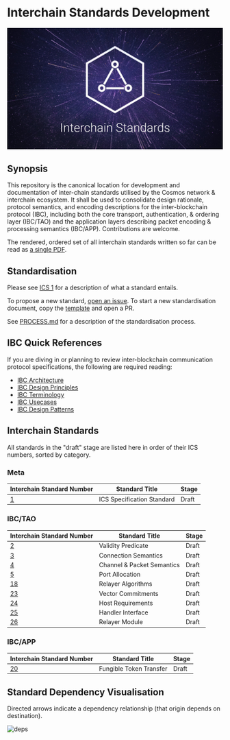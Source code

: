 # Interchain Standards Development

![banner](./assets/interchain-standards-image.jpg)

## Synopsis

This repository is the canonical location for development and documentation of inter-chain standards utilised by the Cosmos network & interchain ecosystem. It shall be used to consolidate design rationale, protocol semantics, and encoding descriptions for the inter-blockchain protocol (IBC), including both the core transport, authentication, & ordering layer (IBC/TAO) and the application layers describing packet encoding & processing semantics (IBC/APP). Contributions are welcome.

The rendered, ordered set of all interchain standards written so far can be read as [a single PDF](./spec.pdf).

## Standardisation

Please see [ICS 1](spec/ics-001-ics-standard) for a description of what a standard entails.

To propose a new standard, [open an issue](https://github.com/cosmos/ics/issues/new). To start a new standardisation document, copy the [template](spec/ics-template.md) and open a PR.

See [PROCESS.md](PROCESS.md) for a description of the standardisation process.

## IBC Quick References

If you are diving in or planning to review inter-blockchain communication protocol specifications, the following are required reading:

- [IBC Architecture](./ibc/1_IBC_ARCHITECTURE.md)
- [IBC Design Principles](./ibc/2_IBC_DESIGN_PRINCIPLES.md)
- [IBC Terminology](./ibc/3_IBC_TERMINOLOGY.md)
- [IBC Usecases](./ibc/4_IBC_USECASES.md)
- [IBC Design Patterns](./ibc/5_IBC_DESIGN_PATTERNS.md)

## Interchain Standards

All standards in the "draft" stage are listed here in order of their ICS numbers, sorted by category.

### Meta

| Interchain Standard Number     | Standard Title             | Stage |
| ------------------------------ | -------------------------- | ----- |
| [1](spec/ics-001-ics-standard) | ICS Specification Standard | Draft |

### IBC/TAO

| Interchain Standard Number                          | Standard Title                     | Stage |
| --------------------------------------------------- | ---------------------------------- | ----- |
| [2](spec/ics-002-client-semantics)                | Validity Predicate                 | Draft |
| [3](spec/ics-003-connection-semantics)              | Connection Semantics               | Draft |
| [4](spec/ics-004-channel-and-packet-semantics)      | Channel & Packet Semantics         | Draft |
| [5](spec/ics-005-port-allocation)                   | Port Allocation                    | Draft |
| [18](spec/ics-018-relayer-algorithms)               | Relayer Algorithms                 | Draft |
| [23](spec/ics-023-vector-commitments)               | Vector Commitments                 | Draft |
| [24](spec/ics-024-host-requirements)                | Host Requirements                  | Draft |
| [25](spec/ics-025-handler-interface)                | Handler Interface                  | Draft |
| [26](spec/ics-026-relayer-module)                   | Relayer Module                     | Draft |

### IBC/APP

| Interchain Standard Number                 | Standard Title          | Stage |
| ------------------------------------------ | ----------------------- | ----- |
| [20](spec/ics-020-fungible-token-transfer) | Fungible Token Transfer | Draft |

## Standard Dependency Visualisation

Directed arrows indicate a dependency relationship (that origin depends on destination).

![deps](assets/deps.png)

